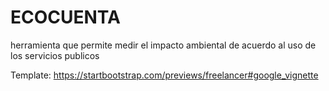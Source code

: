 # ECOCUENTA

herramienta que permite medir el impacto ambiental de acuerdo al uso de los servicios publicos

Template: https://startbootstrap.com/previews/freelancer#google_vignette

